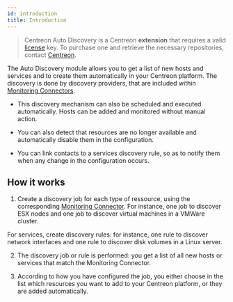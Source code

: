 ```yaml
---
id: introduction
title: Introduction
---
```


> Centreon Auto Discovery is a Centreon **extension** that requires a valid
> [license](../../administration/licenses.md) key. To purchase one and retrieve the necessary repositories, contact
> [Centreon](mailto:sales@centreon.com).

The Auto Discovery module allows you to get a list of new hosts and services and to create them
automatically in your Centreon platform. The discovery is done by discovery providers, that are included
within [Monitoring Connectors](../pluginpacks.md).

- This discovery mechanism can also be scheduled and executed automatically. Hosts can be added and monitored without manual action.

- You can also detect that resources are no longer available and automatically disable them in the configuration.

- You can link contacts to a services discovery rule, so as to notify them when any change in the configuration occurs.

## How it works

1. Create a discovery job for each type of ressource, using the corresponding [Monitoring Connector](../pluginpacks.md).
For instance, one job to discover ESX nodes and one job to discover virtual machines in a VMWare cluster.

  For services, create discovery rules: for instance, one rule to discover network interfaces and one rule
to discover disk volumes in a Linux server.

2. The discovery job or rule is performed: you get a list of all new hosts or services that match the Monitoring Connector.

3. According to how you have configured the job, you either choose in the list which resources you want 
to add to your Centreon platform, or they are added automatically.

